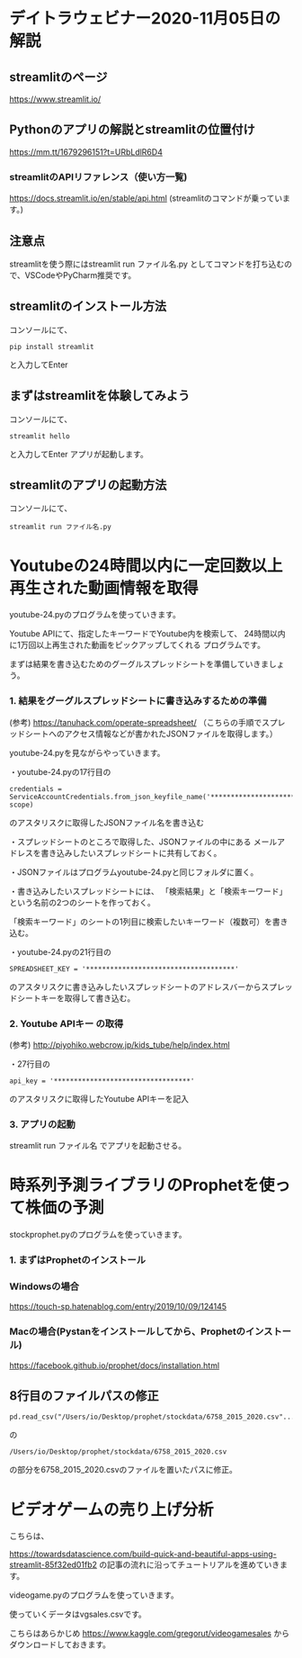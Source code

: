 # デイトラウェビナー2020-11月05日の解説

## streamlitのページ
https://www.streamlit.io/

## Pythonのアプリの解説とstreamlitの位置付け
https://mm.tt/1679296151?t=URbLdlR6D4

### streamlitのAPIリファレンス（使い方一覧)
https://docs.streamlit.io/en/stable/api.html
(streamlitのコマンドが乗っています。)

## 注意点
streamlitを使う際にはstreamlit run ファイル名.py
としてコマンドを打ち込むので、VSCodeやPyCharm推奨です。

## streamlitのインストール方法
コンソールにて、

```
pip install streamlit
```

と入力してEnter

## まずはstreamlitを体験してみよう
コンソールにて、

```
streamlit hello
```

と入力してEnter
アプリが起動します。

## streamlitのアプリの起動方法
コンソールにて、

```
streamlit run ファイル名.py
```

# Youtubeの24時間以内に一定回数以上再生された動画情報を取得

youtube-24.pyのプログラムを使っていきます。

Youtube APIにて、指定したキーワードでYoutube内を検索して、
24時間以内に1万回以上再生された動画をピックアップしてくれる
プログラムです。

まずは結果を書き込むためのグーグルスプレッドシートを準備していきましょう。

### 1. 結果をグーグルスプレッドシートに書き込みするための準備

(参考) https://tanuhack.com/operate-spreadsheet/
（こちらの手順でスプレッドシートへのアクセス情報などが書かれたJSONファイルを取得します。）

youtube-24.pyを見ながらやっていきます。

・youtube-24.pyの17行目の

```
credentials = ServiceAccountCredentials.from_json_keyfile_name('*******************************', scope)
```

のアスタリスクに取得したJSONファイル名を書き込む


・スプレッドシートのところで取得した、JSONファイルの中にある
メールアドレスを書き込みしたいスプレッドシートに共有しておく。

・JSONファイルはプログラムyoutube-24.pyと同じフォルダに置く。

・書き込みしたいスプレッドシートには、
「検索結果」と「検索キーワード」という名前の2つのシートを作っておく。

「検索キーワード」のシートの1列目に検索したいキーワード（複数可）を書き込む。

・youtube-24.pyの21行目の

```
SPREADSHEET_KEY = '*************************************'
```

のアスタリスクに書き込みしたいスプレッドシートのアドレスバーからスプレッドシートキーを取得して書き込む。


### 2. Youtube APIキー の取得
(参考) http://piyohiko.webcrow.jp/kids_tube/help/index.html

・27行目の

```
api_key = '**********************************'
```

のアスタリスクに取得したYoutube APIキーを記入


### 3. アプリの起動
streamlit run ファイル名
でアプリを起動させる。


# 時系列予測ライブラリのProphetを使って株価の予測

stockprophet.pyのプログラムを使っていきます。

### 1. まずはProphetのインストール

### Windowsの場合
https://touch-sp.hatenablog.com/entry/2019/10/09/124145

### Macの場合(Pystanをインストールしてから、Prophetのインストール)
https://facebook.github.io/prophet/docs/installation.html

## 8行目のファイルパスの修正

```
pd.read_csv("/Users/io/Desktop/prophet/stockdata/6758_2015_2020.csv"...
```
の

```
/Users/io/Desktop/prophet/stockdata/6758_2015_2020.csv
```

の部分を6758_2015_2020.csvのファイルを置いたパスに修正。

# ビデオゲームの売り上げ分析
こちらは、

https://towardsdatascience.com/build-quick-and-beautiful-apps-using-streamlit-85f32ed01fb2
の記事の流れに沿ってチュートリアルを進めていきます。

videogame.pyのプログラムを使っていきます。

使っていくデータはvgsales.csvです。

こちらはあらかじめ
https://www.kaggle.com/gregorut/videogamesales
からダウンロードしておきます。


